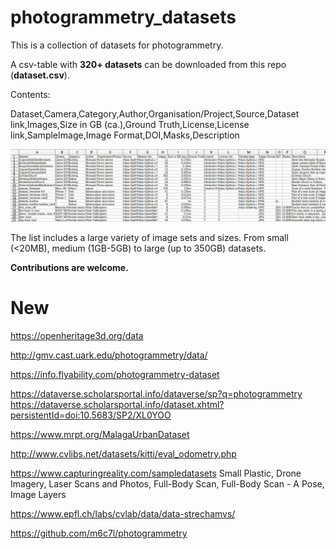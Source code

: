 # photogrammetry_datasets
This is a collection of datasets for photogrammetry.

A csv-table with **320+ datasets** can be downloaded from this repo (**dataset.csv**).

Contents:

Dataset,Camera,Category,Author,Organisation/Project,Source,Dataset link,Images,Size in GB (ca.),Ground Truth,License,License link,SampleImage,Image Format,DOI,Masks,Description

![Preview](csvpreview.JPG)

The list includes a large variety of image sets and sizes.
From small (<20MB), medium (1GB-5GB) to large (up to 350GB) datasets.

**Contributions are welcome.**


# New

https://openheritage3d.org/data

http://gmv.cast.uark.edu/photogrammetry/data/

https://info.flyability.com/photogrammetry-dataset

https://dataverse.scholarsportal.info/dataverse/sp?q=photogrammetry
https://dataverse.scholarsportal.info/dataset.xhtml?persistentId=doi:10.5683/SP2/XL0YOO

https://www.mrpt.org/MalagaUrbanDataset

http://www.cvlibs.net/datasets/kitti/eval_odometry.php

https://www.capturingreality.com/sampledatasets
Small Plastic, Drone Imagery, Laser Scans and Photos, Full-Body Scan, Full-Body Scan - A Pose, Image Layers

https://www.epfl.ch/labs/cvlab/data/data-strechamvs/

https://github.com/m6c7l/photogrammetry
